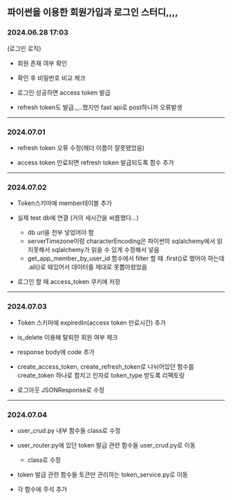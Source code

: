 ## 파이썬을 이용한 회원가입과 로그인 스터디,,,,

### 2024.06.28 17:03
(로그인 로직)

- 회원 존재 여부 확인

- 확인 후 비밀번호 비교 체크

- 로그인 성공하면 access token 발급

- refresh token도 발급.,,..했지만 fast api로 post하니까 오류발생
---
### 2024.07.01
- refresh token 오류 수정(헤더 이름이 잘못됐었음)

- access token 만료되면 refresh token 발급되도록 함수 추가
---
### 2024.07.02
- Token스키마에 member테이블 추가

- 실제 test db에 연결 (거의 세시간을 씨름했다...)
    - db url을 전부 넣었어야 함
    - serverTimezone이랑 characterEncoding은 파이썬의 sqlalchemy에서 읽지못해서 sqlalchemy가 읽을 수 있게 수정해서 넣음
    - get_app_member_by_user_id 함수에서 filter 할 때 .first()로 했어야 하는데 .all()로 돼있어서 데이터를 제대로 못뽑아왔었음

- 로그인 할 때 access_token 쿠키에 저장
---
### 2024.07.03
- Token 스키마에 expiredIn(access token 만료시간) 추가

- is_delete 이용해 탈퇴한 회원 여부 체크

- response body에 code 추가

- create_access_token, create_refresh_token로 나뉘어있던 함수를 create_token 하나로 합치고 인자로 token_type 받도록 리팩토링

- 로그아웃 JSONResponse로 수정
---
### 2024.07.04
- user_crud.py 내부 함수들 class로 수정

- user_router.py에 있던 token 발급 관련 함수들 user_crud.py로 이동
    - class로 수정

- token 발급 관련 함수들 토큰만 관리하는 token_service.py로 이동

- 각 함수에 주석 추가